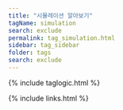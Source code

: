 ```yaml
---
title: "시뮬레이션 알아보기" 
tagName: simulation
search: exclude
permalink: tag_simulation.html
sidebar: tag_sidebar
folder: tags
search: exclude
---
```

{% include taglogic.html %}

{% include links.html %}
